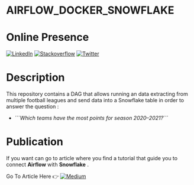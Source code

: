 # AIRFLOW_DOCKER_SNOWFLAKE

# Online Presence

[![LinkedIn](https://img.shields.io/badge/-Go%20To%20LinkedIn-3b5998)](https://www.linkedin.com/in/alexanderbolano)
[![Stackoverflow](https://img.shields.io/badge/-Stackoverflow-ff7c55)](https://stackoverflow.com/story/alexbonella)
[![Twitter](https://img.shields.io/badge/-@Alex_bonella-1DA1F2)](https://twitter.com/Alex_bonella)

# Description

This repository contains a DAG that allows running an data extracting from multiple football leagues and send data into a Snowflake table in order to answer the question :

* ´´´*Which teams have the most points for season 2020–2021?*´´´ 

# Publication 

If you want can go to article where you find a tutorial that guide you to connect **Airflow** with **Snowflake** .

Go To Article Here 👉 [![Medium](https://img.shields.io/badge/-Medium%20Article-070100)](https://datexland.medium.com/how-to-connect-snowflake-with-airflow-on-docker-in-order-to-build-a-data-extraction-pipeline-for-e65591f011d6)

